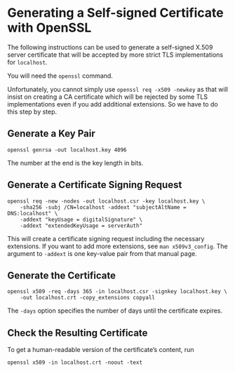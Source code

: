 # Generating a Self-signed Certificate with OpenSSL

The following instructions can be used to generate a self-signed
X.509 server certificate that will be accepted by more strict TLS
implementations for `localhost`.

You will need the `openssl` command.

Unfortunately, you cannot simply use `openssl req -x509 -newkey` as that
will insist on creating a CA certificate which will be rejected by some
TLS implementations even if you add additional extensions. So we have to
do this step by step.

## Generate a Key Pair

```
openssl genrsa -out localhost.key 4096
```

The number at the end is the key length in bits.


## Generate a Certificate Signing Request

```
openssl req -new -nodes -out localhost.csr -key localhost.key \
    -sha256 -subj /CN=localhost -addext "subjectAltName = DNS:localhost" \
    -addext "keyUsage = digitalSignature" \
    -addext "extendedKeyUsage = serverAuth"
```

This will create a certificate signing request including the necessary
extensions. If you want to add more extensions, see `man x509v3_config`.
The argument to `-addext` is one key-value pair from that manual page.


## Generate the Certificate

```
openssl x509 -req -days 365 -in localhost.csr -signkey localhost.key \
    -out localhost.crt -copy_extensions copyall
```

The `-days` option specifies the number of days until the certificate
expires.


## Check the Resulting Certificate

To get a human-readable version of the certificate’s content, run

```
openssl x509 -in localhost.crt -noout -text
```

